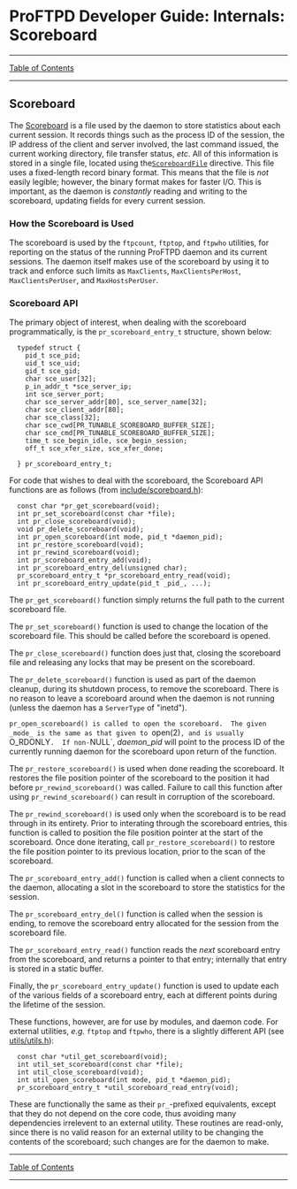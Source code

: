 # ProFTPD Developer Guide: Internals: Scoreboard

---

[Table of Contents](../toc.md)

---

## Scoreboard

The [Scoreboard](http://www.proftpd.org/docs/howto/Scoreboard.html) is a file
used by the daemon to store statistics about each current session.  It records
things such as the process ID of the session, the IP address of the client and
server involved, the last command issued, the current working directory, file
transfer status, _etc_.  All of this information is stored in a single file,
located using the[`ScoreboardFile`](http://www.proftpd.org/docs/modules/mod_core.html#ScoreboardFile) directive.
This file uses a fixed-length record binary format.  This means that the file
is *not* easily legible; however, the binary format makes for faster I/O.
This is important, as the daemon is _constantly_ reading and writing to the
scoreboard, updating fields for every current session.

### How the Scoreboard is Used

The scoreboard is used by the `ftpcount`, `ftptop`, and `ftpwho` utilities,
for reporting on the status of the running ProFTPD daemon and its current
sessions.  The daemon itself makes use of the scoreboard by using it to track
and enforce such limits as `MaxClients`, `MaxClientsPerHost`,
`MaxClientsPerUser`, and `MaxHostsPerUser`.

### Scoreboard API

The primary object of interest, when dealing with the scoreboard
programmatically, is the `pr_scoreboard_entry_t` structure, shown below:

```
  typedef struct {
    pid_t sce_pid;
    uid_t sce_uid;
    gid_t sce_gid;
    char sce_user[32];
    p_in_addr_t *sce_server_ip;
    int sce_server_port;
    char sce_server_addr[80], sce_server_name[32];
    char sce_client_addr[80];
    char sce_class[32];
    char sce_cwd[PR_TUNABLE_SCOREBOARD_BUFFER_SIZE];
    char sce_cmd[PR_TUNABLE_SCOREBOARD_BUFFER_SIZE];
    time_t sce_begin_idle, sce_begin_session;
    off_t sce_xfer_size, sce_xfer_done;

  } pr_scoreboard_entry_t;
```

For code that wishes to deal with the scoreboard, the Scoreboard API
functions are as follows (from [include/scoreboard.h](https://github.com/proftpd/proftpd/blob/master/include/scoreboard.h)):

```
  const char *pr_get_scoreboard(void);
  int pr_set_scoreboard(const char *file);
  int pr_close_scoreboard(void);
  void pr_delete_scoreboard(void);
  int pr_open_scoreboard(int mode, pid_t *daemon_pid);
  int pr_restore_scoreboard(void);
  int pr_rewind_scoreboard(void);
  int pr_scoreboard_entry_add(void);
  int pr_scoreboard_entry_del(unsigned char);
  pr_scoreboard_entry_t *pr_scoreboard_entry_read(void);
  int pr_scoreboard_entry_update(pid_t _pid_, ...);
```

The `pr_get_scoreboard()` function simply returns the full path to the current
scoreboard file.

The `pr_set_scoreboard()` function is used to change the location of the
scoreboard file.  This should be called before the scoreboard is opened.

The `pr_close_scoreboard()` function does just that, closing the scoreboard
file and releasing any locks that may be present on the scoreboard.

The `pr_delete_scoreboard()` function is used as part of the daemon cleanup,
during its shutdown process, to remove the scoreboard.  There is no reason to
leave a scoreboard around when the daemon is not running (unless the daemon
has a `ServerType` of "inetd").

`pr_open_scoreboard() is called to open the scoreboard.  The given _mode_ is
the same as that given to `open(2)`, and is usually `O_RDONLY`.  If non-`NULL`,
_daemon_pid_ will point to the process ID of the currently running daemon for
the scoreboard upon return of the function.

The `pr_restore_scoreboard()` is used when done reading the scoreboard.  It
restores the file position pointer of the scoreboard to the position it had
before `pr_rewind_scoreboard()` was called.  Failure to call this function
after using `pr_rewind_scoreboard()` can result in corruption of the scoreboard.

The `pr_rewind_scoreboard()` is used only when the scoreboard is to be read
through in its entirety.  Prior to interating through the scoreboard entries,
this function is called to position the file position pointer at the start of
the scoreboard.  Once done iterating, call `pr_restore_scoreboard()` to
restore the file position pointer to its previous location, prior to the scan
of the scoreboard.

The `pr_scoreboard_entry_add()` function is called when a client connects to
the daemon, allocating a slot in the scoreboard to store the statistics for
the session.

The `pr_scoreboard_entry_del()` function is called when the session is ending,
to remove the scoreboard entry allocated for the session from the scoreboard
file.

The `pr_scoreboard_entry_read()` function reads the _next_ scoreboard entry
from the scoreboard, and returns a pointer to that entry; internally that
entry is stored in a static buffer.

Finally, the `pr_scoreboard_entry_update()` function is used to update each of
the various fields of a scoreboard entry, each at different points during the
lifetime of the session.

These functions, however, are for use by modules, and daemon code.  For
external utilities, _e.g._ `ftptop` and `ftpwho`, there is a slightly
different API (see
[utils/utils.h](https://github.com/proftpd/proftpd/blob/master/utils/utils.h)):

```
  const char *util_get_scoreboard(void);
  int util_set_scoreboard(const char *file);
  int util_close_scoreboard(void);
  int util_open_scoreboard(int mode, pid_t *daemon_pid);
  pr_scoreboard_entry_t *util_scoreboard_read_entry(void);

```

These are functionally the same as their `pr_`-prefixed equivalents, except
that they do not depend on the core code, thus avoiding many dependencies
irrelevent to an external utility.  These routines are read-only, since there
is no valid reason for an external utility to be changing the contents of the
scoreboard; such changes are for the daemon to make.

---

[Table of Contents](../toc.md)

---
